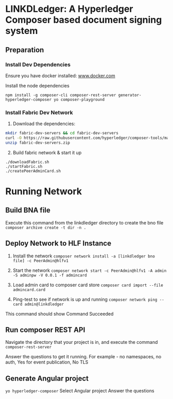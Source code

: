 # LINKDLedger: A Hyperledger Composer based document signing system

## Preparation

### Install Dev Dependencies

Ensure you have docker installed: www.docker.com

Install the node dependencies

`npm install -g composer-cli composer-rest-server generator-hyperledger-composer yo composer-playground`

### Install Fabric Dev Network

1. Download the dependencies:
```bash
mkdir fabric-dev-servers && cd fabric-dev-servers
curl -O https://raw.githubusercontent.com/hyperledger/composer-tools/master/packages/fabric-dev-servers/fabric-dev-servers.zip
unzip fabric-dev-servers.zip
```

2. Build fabric network & start it up
```
./downloadFabric.sh
./startFabric.sh
./createPeerAdminCard.sh
```

# Running Network 

## Build BNA file

Execute this command from the linkdledger directory to create the bno file
`composer archive create -t dir -n .`

## Deploy Network to HLF Instance

1. Install the network
`composer network install -a [linkdledger bno file] -c PeerAdmin@hlfv1`

2. Start the network
`composer network start -c PeerAdmin@hlfv1 -A admin -S adminpw -V 0.0.1 -f admincard`

3. Load admin card to composer card store
`composer card import --file admincard.card`

4. Ping-test to see if network is up and running
`composer network ping --card admin@linkdledger`

This command should show Command Succeeded


## Run composer REST API

Navigate the directory that your project is in, and execute the command 
`composer-rest-server`

Answer the questions to get it running. For example - no namespaces, no auth, Yes for event publication, No TLS

## Generate Angular project
`yo hyperledger-composer`
Select Angular project
Answer the questions